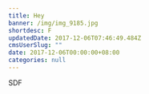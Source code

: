 ```yaml
---
title: Hey
banner: /img/img_9185.jpg
shortdesc: F
updatedDate: 2017-12-06T07:46:49.484Z
cmsUserSlug: ""
date: 2017-12-06T00:00:00+08:00
categories: null
---
```


SDF